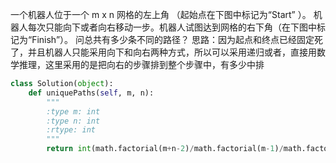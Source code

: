 一个机器人位于一个 m x n 网格的左上角 （起始点在下图中标记为“Start” ）。
机器人每次只能向下或者向右移动一步。机器人试图达到网格的右下角（在下图中标记为“Finish”）。
问总共有多少条不同的路径？
思路：因为起点和终点已经固定死了，并且机器人只能采用向下和向右两种方式，所以可以采用递归或者，直接用数学推理，这里采用的是把向右的步骤排到整个步骤中，有多少中排
```python
class Solution(object):
    def uniquePaths(self, m, n):
        """
        :type m: int
        :type n: int
        :rtype: int
        """
        return int(math.factorial(m+n-2)/math.factorial(m-1)/math.factorial(n-1))
```
